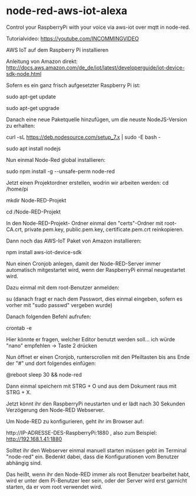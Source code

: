 # node-red-aws-iot-alexa
Control your RaspberryPi with your voice via aws-iot over mqtt in node-red.

Tutorialvideo: https://youtube.com/INCOMMINGVIDEO

AWS IoT auf dem Raspberry Pi installieren

Anleitung von Amazon direkt: http://docs.aws.amazon.com/de_de/iot/latest/developerguide/iot-device-sdk-node.html

Sofern es ein ganz frisch aufgesetzter Raspberry Pi ist:

sudo apt-get update

sudo apt-get upgrade

Danach eine neue Paketquelle hinzufügen, um die neuste NodeJS-Version zu erhalten:

curl -sL https://deb.nodesource.com/setup_7.x | sudo -E bash -

sudo apt install nodejs

Nun einmal Node-Red global installieren: 

sudo npm install -g --unsafe-perm node-red

Jetzt einen Projektordner erstellen, wodrin wir arbeiten werden:
cd /home/pi

mkdir Node-RED-Projekt

cd /Node-RED-Projekt

In den Node-RED-Projekt- Ordner einmal den "certs"-Ordner mit root-CA.crt, private.pem.key, public.pem.key, certificate.pem.crt reinkopieren.

Dann noch das AWS-IoT Paket von Amazon installieren:

npm install aws-iot-device-sdk

Nun einen Cronjob anlegen, damit der Node-RED-Server immer automatisch mitgestartet wird, wenn der RaspberryPi einmal neugestartet wird.

Dazu einmal mit dem root-Benutzer anmelden:

su (danach fragt er nach dem Passwort, dies einmal eingeben, sofern es vorher mit "sudo passwd" vergeben wurde)

Danach folgenden Befehl aufrufen:

crontab -e

Hier könnte er fragen, welcher Editor benutzt werden soll... ich würde "nano" empfehlen -> Taste 2 drücken

Nun öffnet er einen Cronjob, runterscrollen mit den Pfeiltasten bis ans Ende der "#" und dort folgendes einfügen:

@reboot sleep 30 && node-red

Dann einmal speichern mit STRG + O und aus dem Dokument raus mit STRG + X.

Jetzt könnt ihr den RaspberryPi neustarten und er lädt nach 30 Sekunden Verzögerung den Node-RED Webserver.

Um Node-RED zu konfigurieren, geht ihr im Browser auf:

http://IP-ADRESSE-DES-RaspberryPi:1880 , also zum Beispiel:  http://192.168.1.41:1880 

Solltet ihr den Webserver einmal manuell starten müssen gebt im Terminal "node-red" ein. Bedenkt dabei, dass die Konfigurationen vom Benutzer abhängig sind.

Das heißt, wenn ihr den Node-RED immer als root Benutzer bearbeitet habt, wird er unter dem Pi-Benutzer leer sein, oder der Server wird erst garnicht starten, da er vom root verwendet wird.
